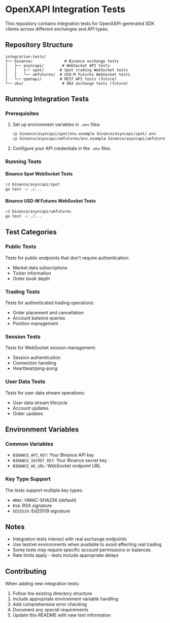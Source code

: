 # OpenXAPI Integration Tests

This repository contains integration tests for OpenXAPI-generated SDK clients across different exchanges and API types.

## Repository Structure

```
integration-tests/
├── binance/              # Binance exchange tests
│   ├── asyncapi/        # WebSocket API tests
│   │   ├── spot/       # Spot trading WebSocket tests
│   │   └── umfutures/  # USD-M Futures WebSocket tests
│   └── openapi/        # REST API tests (future)
└── okx/                 # OKX exchange tests (future)
```

## Running Integration Tests

### Prerequisites

1. Set up environment variables in `.env` files:
   ```bash
   cp binance/asyncapi/spot/env.example binance/asyncapi/spot/.env
   cp binance/asyncapi/umfutures/env.example binance/asyncapi/umfutures/.env
   ```

2. Configure your API credentials in the `.env` files.

### Running Tests

#### Binance Spot WebSocket Tests
```bash
cd binance/asyncapi/spot
go test -v ./...
```

#### Binance USD-M Futures WebSocket Tests
```bash
cd binance/asyncapi/umfutures
go test -v ./...
```

## Test Categories

### Public Tests
Tests for public endpoints that don't require authentication:
- Market data subscriptions
- Ticker information
- Order book depth

### Trading Tests
Tests for authenticated trading operations:
- Order placement and cancellation
- Account balance queries
- Position management

### Session Tests
Tests for WebSocket session management:
- Session authentication
- Connection handling
- Heartbeat/ping-pong

### User Data Tests
Tests for user data stream operations:
- User data stream lifecycle
- Account updates
- Order updates

## Environment Variables

### Common Variables
- `BINANCE_API_KEY`: Your Binance API key
- `BINANCE_SECRET_KEY`: Your Binance secret key
- `BINANCE_WS_URL`: WebSocket endpoint URL

### Key Type Support
The tests support multiple key types:
- `HMAC`: HMAC-SHA256 (default)
- `RSA`: RSA signature
- `ED25519`: Ed25519 signature

## Notes

- Integration tests interact with real exchange endpoints
- Use testnet environments when available to avoid affecting real trading
- Some tests may require specific account permissions or balances
- Rate limits apply - tests include appropriate delays

## Contributing

When adding new integration tests:
1. Follow the existing directory structure
2. Include appropriate environment variable handling
3. Add comprehensive error checking
4. Document any special requirements
5. Update this README with new test information
